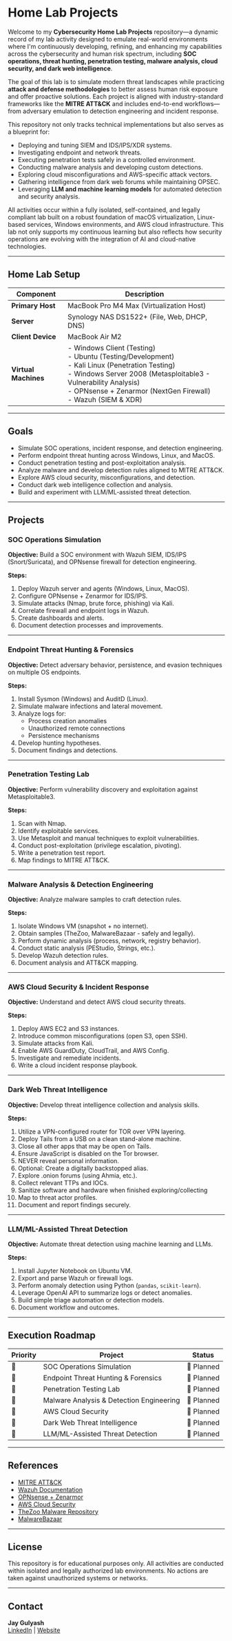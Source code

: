 # Home Lab Projects

Welcome to my **Cybersecurity Home Lab Projects** repository—a dynamic record of my lab activity designed to emulate real-world environments where I'm continuously developing, refining, and enhancing my capabilities across the cybersecurity and human risk spectrum, including **SOC operations, threat hunting, penetration testing, malware analysis, cloud security, and dark web intelligence**.

The goal of this lab is to simulate modern threat landscapes while practicing **attack and defense methodologies** to better assess human risk exposure and offer proactive solutions. Each project is aligned with industry-standard frameworks like the **MITRE ATT&CK** and includes end-to-end workflows—from adversary emulation to detection engineering and incident response.

This repository not only tracks technical implementations but also serves as a blueprint for:
- Deploying and tuning SIEM and IDS/IPS/XDR systems.
- Investigating endpoint and network threats.
- Executing penetration tests safely in a controlled environment.
- Conducting malware analysis and developing custom detections.
- Exploring cloud misconfigurations and AWS-specific attack vectors.
- Gathering intelligence from dark web forums while maintaining OPSEC.
- Leveraging **LLM and machine learning models** for automated detection and security analysis.

All activities occur within a fully isolated, self-contained, and legally compliant lab built on a robust foundation of macOS virtualization, Linux-based services, Windows environments, and AWS cloud infrastructure. This lab not only supports my continuous learning but also reflects how security operations are evolving with the integration of AI and cloud-native technologies.

---

## Home Lab Setup

| Component        | Description                                           |
|------------------|-------------------------------------------------------|
| **Primary Host** | MacBook Pro M4 Max (Virtualization Host)             |
| **Server**       | Synology NAS DS1522+ (File, Web, DHCP, DNS)          |
| **Client Device**| MacBook Air M2                                        |
| **Virtual Machines** | - Windows Client (Testing) <br> - Ubuntu (Testing/Development) <br> - Kali Linux (Penetration Testing) <br> - Windows Server 2008 (Metasploitable3 - Vulnerability Analysis) <br> - OPNsense + Zenarmor (NextGen Firewall) <br> - Wazuh (SIEM & XDR) |

---

## Goals

- Simulate SOC operations, incident response, and detection engineering.
- Perform endpoint threat hunting across Windows, Linux, and MacOS.
- Conduct penetration testing and post-exploitation analysis.
- Analyze malware and develop detection rules aligned to MITRE ATT&CK.
- Explore AWS cloud security, misconfigurations, and detection.
- Conduct dark web intelligence collection and analysis.
- Build and experiment with LLM/ML-assisted threat detection.

---

## Projects

### SOC Operations Simulation

**Objective:** Build a SOC environment with Wazuh SIEM, IDS/IPS (Snort/Suricata), and OPNsense firewall for detection engineering.

**Steps:**
1. Deploy Wazuh server and agents (Windows, Linux, MacOS).
2. Configure OPNsense + Zenarmor for IDS/IPS.
3. Simulate attacks (Nmap, brute force, phishing) via Kali.
4. Correlate firewall and endpoint logs in Wazuh.
5. Create dashboards and alerts.
6. Document detection processes and improvements.

---

### Endpoint Threat Hunting & Forensics

**Objective:** Detect adversary behavior, persistence, and evasion techniques on multiple OS endpoints.

**Steps:**
1. Install Sysmon (Windows) and AuditD (Linux).
2. Simulate malware infections and lateral movement.
3. Analyze logs for:
   - Process creation anomalies
   - Unauthorized remote connections
   - Persistence mechanisms
4. Develop hunting hypotheses.
5. Document findings and detections.

---

### Penetration Testing Lab

**Objective:** Perform vulnerability discovery and exploitation against Metasploitable3.

**Steps:**
1. Scan with Nmap.
2. Identify exploitable services.
3. Use Metasploit and manual techniques to exploit vulnerabilities.
4. Conduct post-exploitation (privilege escalation, pivoting).
5. Write a penetration test report.
6. Map findings to MITRE ATT&CK.

---

### Malware Analysis & Detection Engineering

**Objective:** Analyze malware samples to craft detection rules.

**Steps:**
1. Isolate Windows VM (snapshot + no internet).
2. Obtain samples (TheZoo, MalwareBazaar - safely and legally).
3. Perform dynamic analysis (process, network, registry behavior).
4. Conduct static analysis (PEStudio, Strings, etc.).
5. Develop Wazuh detection rules.
6. Document analysis and ATT&CK mapping.

---

### AWS Cloud Security & Incident Response

**Objective:** Understand and detect AWS cloud security threats.

**Steps:**
1. Deploy AWS EC2 and S3 instances.
2. Introduce common misconfigurations (open S3, open SSH).
3. Simulate attacks from Kali.
4. Enable AWS GuardDuty, CloudTrail, and AWS Config.
5. Investigate and remediate incidents.
6. Write a cloud incident response playbook.

---

### Dark Web Threat Intelligence

**Objective:** Develop threat intelligence collection and analysis skills.

**Steps:**
1. Utilize a VPN-configured router for TOR over VPN layering.
2. Deploy Tails from a USB on a clean stand-alone machine.
3. Close all other apps that may be open on Tails.
4. Ensure JavaScript is disabled on the Tor browser.
5. NEVER reveal personal information. 
6. Optional: Create a digitally backstopped alias.
7. Explore .onion forums (using Ahmia, etc.).
8. Collect relevant TTPs and IOCs.
9. Sanitize software and hardware when finished exploring/collecting
10. Map to threat actor profiles.
11. Document and report findings securely.

---

### LLM/ML-Assisted Threat Detection

**Objective:** Automate threat detection using machine learning and LLMs.

**Steps:**
1. Install Jupyter Notebook on Ubuntu VM.
2. Export and parse Wazuh or firewall logs.
3. Perform anomaly detection using Python (`pandas`, `scikit-learn`).
4. Leverage OpenAI API to summarize logs or detect anomalies.
5. Build simple triage automation or detection models.
6. Document workflow and outcomes.

---

## Execution Roadmap

| Priority | Project                               | Status     |
|----------|----------------------------------------|------------|
| 🥇       | SOC Operations Simulation              | 🔲 Planned |
| 🥈       | Endpoint Threat Hunting & Forensics    | 🔲 Planned |
| 🥉       | Penetration Testing Lab                | 🔲 Planned |
| 🏅       | Malware Analysis & Detection Engineering| 🔲 Planned |
| 🏅       | AWS Cloud Security                     | 🔲 Planned |
| 🏅       | Dark Web Threat Intelligence           | 🔲 Planned |
| 🏅       | LLM/ML-Assisted Threat Detection       | 🔲 Planned |

---

## References

- [MITRE ATT&CK](https://attack.mitre.org/)
- [Wazuh Documentation](https://documentation.wazuh.com/)
- [OPNsense + Zenarmor](https://www.zenarmor.com/)
- [AWS Cloud Security](https://aws.amazon.com/security/)
- [TheZoo Malware Repository](https://github.com/ytisf/theZoo)
- [MalwareBazaar](https://bazaar.abuse.ch/)

---

## License

This repository is for educational purposes only. All activities are conducted within isolated and legally authorized lab environments. No actions are taken against unauthorized systems or networks.

---

## Contact

**Jay Gulyash**  
[LinkedIn](www.linkedin.com/in/jay-gulyash-750489207) | [Website](https://furywrenlabs.io)
